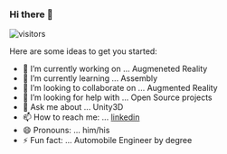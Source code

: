 ### Hi there 👋

<!--
**hazelWolf/hazelWolf** is a ✨ _special_ ✨ repository because its `README.md` (this file) appears on your GitHub profile.
-->
![visitors](https://visitor-badge.glitch.me/badge?page_id=hazel.wolf)

Here are some ideas to get you started:

- 🔭 I’m currently working on ... Augmeneted Reality
- 🌱 I’m currently learning ... Assembly
- 👯 I’m looking to collaborate on ... Augmented Reality
- 🤔 I’m looking for help with ... Open Source projects
- 💬 Ask me about ... Unity3D
- 📫 How to reach me: ... [linkedin](https://www.linkedin.com/in/bhomit-bhandari-91711472/)
- 😄 Pronouns: ... him/his
- ⚡ Fun fact: ... Automobile Engineer by degree
